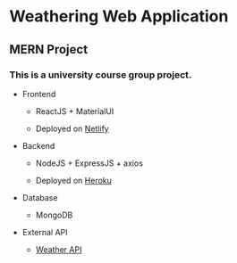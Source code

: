 # Weathering Web Application

## MERN Project

### This is a university course group project.

- Frontend

    - ReactJS + MaterialUI

    - Deployed on [Netlify](https://khchoi0-weathering.netlify.app/)

- Backend

    - NodeJS + ExpressJS + axios

    - Deployed on [Heroku](https://khchoi0-weathering-api.herokuapp.com/)

- Database

    - MongoDB

- External API

    - [Weather API](http://api.weatherapi.com/v1)

